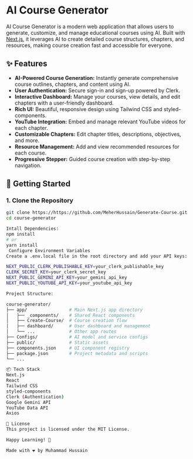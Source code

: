 # AI Course Generator

AI Course Generator is a modern web application that allows users to generate, customize, and manage educational courses using AI. Built with [Next.js](https://nextjs.org/), it leverages AI to create detailed course structures, chapters, and resources, making course creation fast and accessible for everyone.

## ✨ Features

- **AI-Powered Course Generation:** Instantly generate comprehensive course outlines, chapters, and content using AI.
- **User Authentication:** Secure sign-in and sign-up powered by Clerk.
- **Interactive Dashboard:** Manage your courses, view details, and edit chapters with a user-friendly dashboard.
- **Rich UI:** Beautiful, responsive design using Tailwind CSS and styled-components.
- **YouTube Integration:** Embed and manage relevant YouTube videos for each chapter.
- **Customizable Chapters:** Edit chapter titles, descriptions, objectives, and more.
- **Resource Management:** Add and view recommended resources for each course.
- **Progressive Stepper:** Guided course creation with step-by-step navigation.

## 🚀 Getting Started

### 1. Clone the Repository

```sh
git clone https://https://github.com/MeherHussain/Generate-Course.git
cd course-generator

Intall Dependencies:
npm install
# or
yarn install
 Configure Environment Variables
Create a .env.local file in the root directory and add your API keys:

NEXT_PUBLIC_CLERK_PUBLISHABLE_KEY=your_clerk_publishable_key
CLERK_SECRET_KEY=your_clerk_secret_key
NEXT_PUBLIC_GEMINI_API_KEY=your_gemini_api_key
NEXT_PUBLIC_YOUTUBE_API_KEY=your_youtube_api_key

Project Structure: 

course-generator/
├── app/                # Main Next.js app directory
│   ├── _components/    # Shared React components
│   ├── Create-Course/  # Course creation flow
│   ├── dashboard/      # User dashboard and management
│   └── ...             # Other app routes
├── Configs/            # AI model and service configs
├── public/             # Static assets
├── components.json     # UI component registry
├── package.json        # Project metadata and scripts
└── ...

📦 Tech Stack
Next.js
React
Tailwind CSS
styled-components
Clerk (Authentication)
Google Gemini API
YouTube Data API
Axios

📄 License
This project is licensed under the MIT License.

Happy Learning! 🚀

Made with ❤️ by Muhammad Hussain


